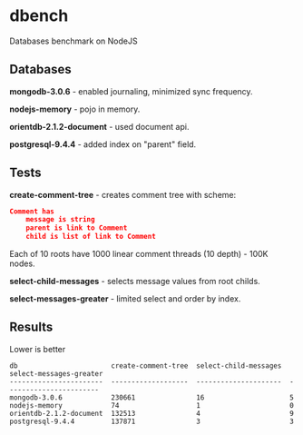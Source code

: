 # dbench
Databases benchmark on NodeJS

## Databases

**mongodb-3.0.6** - enabled journaling, minimized sync frequency.

**nodejs-memory** - pojo in memory.

**orientdb-2.1.2-document** - used document api. 

**postgresql-9.4.4** - added index on "parent" field.

## Tests

**create-comment-tree** - creates comment tree with scheme:

```json
Comment has
	message is string
	parent is link to Comment
	child is list of link to Comment
```

Each of 10 roots have 1000 linear comment threads (10 depth) - 100K nodes.

**select-child-messages** - selects message values from root childs.

**select-messages-greater** - limited select and order by index.

## Results

Lower is better

```
db                       create-comment-tree  select-child-messages  select-messages-greater
-----------------------  -------------------  ---------------------  -----------------------
mongodb-3.0.6            230661               16                     5
nodejs-memory            74                   1                      0
orientdb-2.1.2-document  132513               4                      9
postgresql-9.4.4         137871               3                      3
```
